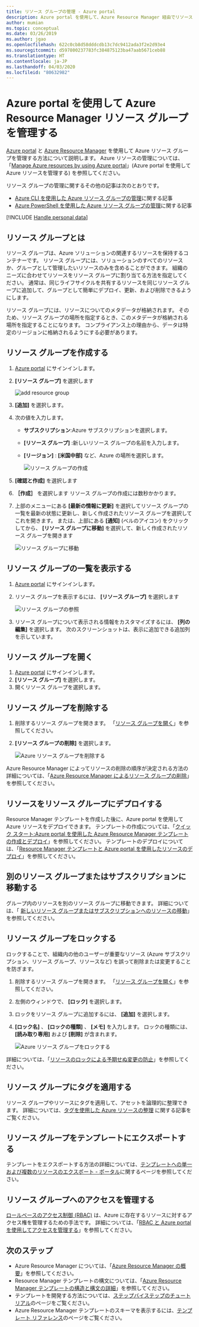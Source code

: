 ```yaml
---
title: リソース グループの管理 - Azure portal
description: Azure portal を使用して、Azure Resource Manager 経由でリソース グループを管理します。 リソース グループを作成、一覧表示、および削除する方法を示します。
author: mumian
ms.topic: conceptual
ms.date: 03/26/2019
ms.author: jgao
ms.openlocfilehash: 622c0cb8d58dddcdb13c7dc9412ada3f2e2d93e4
ms.sourcegitcommit: d597800237783fc384875123ba47aab5671ceb88
ms.translationtype: HT
ms.contentlocale: ja-JP
ms.lasthandoff: 04/03/2020
ms.locfileid: "80632982"
---
```

# <a name="manage-azure-resource-manager-resource-groups-by-using-the-azure-portal"></a>Azure portal を使用して Azure Resource Manager リソース グループを管理する

[Azure portal](https://portal.azure.com) と [Azure Resource Manager](overview.md) を使用して Azure リソース グループを管理する方法について説明します。 Azure リソースの管理については、「[Manage Azure resources by using Azure portal](manage-resources-portal.md)」(Azure portal を使用して Azure リソースを管理する) を参照してください。

リソース グループの管理に関するその他の記事は次のとおりです。

- [Azure CLI を使用した Azure リソース グループの管理](manage-resources-cli.md)に関する記事
- [Azure PowerShell を使用した Azure リソース グループの管理](manage-resources-powershell.md)に関する記事

[!INCLUDE [Handle personal data](../../../includes/gdpr-intro-sentence.md)]

## <a name="what-is-a-resource-group"></a>リソース グループとは

リソース グループは、Azure ソリューションの関連するリソースを保持するコンテナーです。 リソース グループには、ソリューションのすべてのリソースか、グループとして管理したいリソースのみを含めることができます。 組織のニーズに合わせてリソースをリソース グループに割り当てる方法を指定してください。 通常は、同じライフサイクルを共有するリソースを同じリソース グループに追加して、グループとして簡単にデプロイ、更新、および削除できるようにします。

リソース グループには、リソースについてのメタデータが格納されます。 そのため、リソース グループの場所を指定するとき、このメタデータが格納される場所を指定することになります。 コンプライアンス上の理由から、データは特定のリージョンに格納されるようにする必要があります。


## <a name="create-resource-groups"></a>リソース グループを作成する

1. [Azure portal](https://portal.azure.com) にサインインします。
2. **[リソース グループ]** を選択します

    ![add resource group](./media/manage-resource-groups-portal/manage-resource-groups-add-group.png)
3. **[追加]** を選択します。
4. 次の値を入力します。

   - **サブスクリプション**:Azure サブスクリプションを選択します。 
   - **[リソース グループ]** :新しいリソース グループの名前を入力します。 
   - **[リージョン]** : **[米国中部]** など、Azure の場所を選択します。

     ![リソース グループの作成](./media/manage-resource-groups-portal/manage-resource-groups-create-group.png)
5. **[確認と作成]** を選択します
6. **［作成］** を選択します リソース グループの作成には数秒かかります。
7. 上部のメニューにある **[最新の情報に更新]** を選択してリソース グループの一覧を最新の状態に更新し、新しく作成されたリソース グループを選択してこれを開きます。 または、上部にある **[通知]** (ベルのアイコン) をクリックしてから、 **[リソース グループに移動]** を選択して、新しく作成されたリソース グループを開きます

    ![リソース グループに移動](./media/manage-resource-groups-portal/manage-resource-groups-add-group-go-to-resource-group.png)

## <a name="list-resource-groups"></a>リソース グループの一覧を表示する

1. [Azure portal](https://portal.azure.com) にサインインします。
2. リソース グループを表示するには、 **[リソース グループ]** を選択します

    ![リソース グループの参照](./media/manage-resource-groups-portal/manage-resource-groups-list-groups.png)

3. リソース グループについて表示される情報をカスタマイズするには、 **[列の編集]** を選択します。 次のスクリーンショットは、表示に追加できる追加列を示しています。

## <a name="open-resource-groups"></a>リソース グループを開く

1. [Azure portal](https://portal.azure.com) にサインインします。
2. **[リソース グループ]** を選択します。
3. 開くリソース グループを選択します。

## <a name="delete-resource-groups"></a>リソース グループを削除する

1. 削除するリソース グループを開きます。  「[リソース グループを開く](#open-resource-groups)」を参照してください。
2. **[リソース グループの削除]** を選択します。

    ![Azure リソース グループを削除する](./media/manage-resource-groups-portal/delete-group.png)

Azure Resource Manager によってリソースの削除の順序が決定される方法の詳細については、「[Azure Resource Manager によるリソース グループの削除](delete-resource-group.md)」を参照してください。

## <a name="deploy-resources-to-a-resource-group"></a>リソースをリソース グループにデプロイする

Resource Manager テンプレートを作成した後に、Azure portal を使用して Azure リソースをデプロイできます。 テンプレートの作成については、「[クイック スタート:Azure portal を使用した Azure Resource Manager テンプレートの作成とデプロイ](../templates/quickstart-create-templates-use-the-portal.md)」を参照してください。 テンプレートのデプロイについては、「[Resource Manager テンプレートと Azure portal を使用したリソースのデプロイ](../templates/deploy-portal.md)」を参照してください。

## <a name="move-to-another-resource-group-or-subscription"></a>別のリソース グループまたはサブスクリプションに移動する

グループ内のリソースを別のリソース グループに移動できます。 詳細については、「 [新しいリソース グループまたはサブスクリプションへのリソースの移動](move-resource-group-and-subscription.md)」を参照してください。

## <a name="lock-resource-groups"></a>リソース グループをロックする

ロックすることで、組織内の他のユーザーが重要なリソース (Azure サブスクリプション、リソース グループ、リソースなど) を誤って削除または変更することを防ぎます。 

1. 削除するリソース グループを開きます。  「[リソース グループを開く](#open-resource-groups)」を参照してください。
2. 左側のウィンドウで、 **[ロック]** を選択します。
3. ロックをリソース グループに追加するには、 **[追加]** を選択します。
4. **[ロック名]** 、 **[ロックの種類]** 、 **[メモ]** を入力します。 ロックの種類には、 **[読み取り専用]** および **[削除]** が含まれます。

    ![Azure リソース グループをロックする](./media/manage-resource-groups-portal/manage-resource-groups-add-lock.png)

詳細については、「[リソースのロックによる予期せぬ変更の防止](lock-resources.md)」を参照してください。

## <a name="tag-resource-groups"></a>リソース グループにタグを適用する

リソース グループやリソースにタグを適用して、アセットを論理的に整理できます。 詳細については、[タグを使用した Azure リソースの整理](tag-resources.md#portal) に関する記事をご覧ください。

## <a name="export-resource-groups-to-templates"></a>リソース グループをテンプレートにエクスポートする

テンプレートをエクスポートする方法の詳細については、[テンプレートへの単一および複数のリソースのエクスポート - ポータル](../templates/export-template-portal.md)に関するページを参照してください。

## <a name="manage-access-to-resource-groups"></a>リソース グループへのアクセスを管理する

[ロールベースのアクセス制御 (RBAC)](../../role-based-access-control/overview.md) は、Azure に存在するリソースに対するアクセス権を管理するための手法です。 詳細については、「[RBAC と Azure portal を使用してアクセスを管理する](../../role-based-access-control/role-assignments-portal.md)」を参照してください。

## <a name="next-steps"></a>次のステップ

- Azure Resource Manager については、「[Azure Resource Manager の概要](overview.md)」を参照してください。
- Resource Manager テンプレートの構文については、「[Azure Resource Manager テンプレートの構造と構文の詳細](../templates/template-syntax.md)」を参照してください。
- テンプレートを開発する方法については、[ステップバイステップのチュートリアル](/azure/azure-resource-manager/)のページをご覧ください。
- Azure Resource Manager テンプレートのスキーマを表示するには、[テンプレート リファレンス](/azure/templates/)のページをご覧ください。
